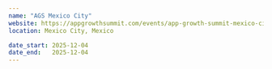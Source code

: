 ```yaml
---
name: "AGS Mexico City"
website: https://appgrowthsummit.com/events/app-growth-summit-mexico-city-2025/
location: Mexico City, Mexico

date_start: 2025-12-04
date_end:   2025-12-04
---
```

